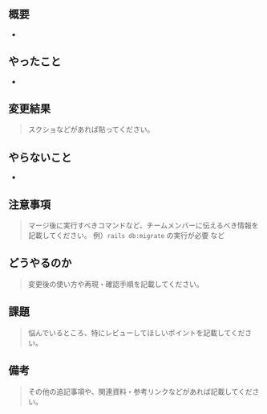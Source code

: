 ## 概要
- 

## やったこと
- 

## 変更結果
> スクショなどがあれば貼ってください。

## やらないこと
- 

## 注意事項
> マージ後に実行すべきコマンドなど、チームメンバーに伝えるべき情報を記載してください。
例）`rails db:migrate` の実行が必要 など

## どうやるのか
> 変更後の使い方や再現・確認手順を記載してください。

## 課題
> 悩んでいるところ、特にレビューしてほしいポイントを記載してください。

## 備考
> その他の追記事項や、関連資料・参考リンクなどがあれば記載してください。
